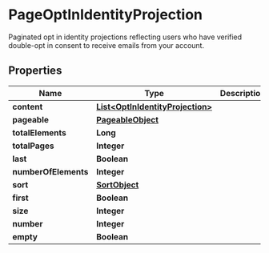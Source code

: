 

# PageOptInIdentityProjection

Paginated opt in identity projections reflecting users who have verified double-opt in consent to receive emails from your account.

## Properties

| Name | Type | Description | Notes |
|------------ | ------------- | ------------- | -------------|
|**content** | [**List&lt;OptInIdentityProjection&gt;**](OptInIdentityProjection) |  |  [optional] |
|**pageable** | [**PageableObject**](PageableObject) |  |  [optional] |
|**totalElements** | **Long** |  |  |
|**totalPages** | **Integer** |  |  |
|**last** | **Boolean** |  |  [optional] |
|**numberOfElements** | **Integer** |  |  [optional] |
|**sort** | [**SortObject**](SortObject) |  |  [optional] |
|**first** | **Boolean** |  |  [optional] |
|**size** | **Integer** |  |  [optional] |
|**number** | **Integer** |  |  [optional] |
|**empty** | **Boolean** |  |  [optional] |



